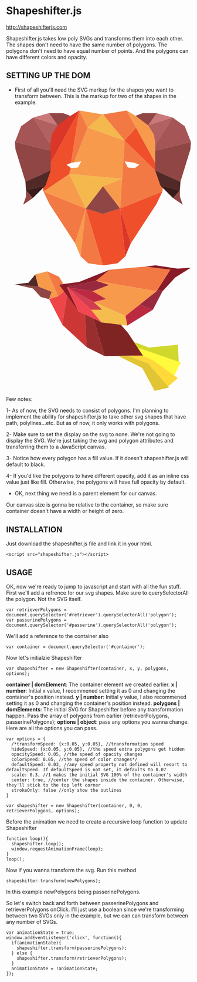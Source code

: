 # Shapeshifter.js

http://shapeshifterjs.com

Shapeshifter.js takes low poly SVGs and transforms them into each other. The shapes don't need to have the same number of polygons. The polygons don't need to have equal number of points. And the polygons can have different colors and opacity.


## SETTING UP THE DOM

- First of all you'll need the SVG markup for the shapes you want to transform between. This is the markup for two of the shapes in the example.

    <svg id="retriever" viewBox="0 0 227.49 200.03">
      <polygon points="144.38 0 177.82 20 192.51 88.14 144.38 0" style="fill: #f79a4c"/>
      <polygon points="192.51 88.14 190.63 104.7 135.91 126.59 141.78 38.86 192.51 88.14" style="fill: #f37944"/>
      <polygon points="190.63 104.7 182.82 120.95 149.69 171.59 135.91 126.59 190.63 104.7" style="fill: #ef4f2b"/>
      <polygon points="144.38 0 113.75 5.15 141.78 38.86 156.51 22.23 144.38 0" style="fill: #f37944"/>
      <polygon points="83.12 0 49.67 20 34.98 88.14 83.12 0" style="fill: #db3627"/>
      <polygon points="34.98 88.14 36.86 104.7 70.3 82.04 83.12 0 34.98 88.14" style="fill: #ef4f2b"/>
      <polygon points="36.86 104.7 44.67 120.95 77.8 171.59 91.58 126.59 36.86 104.7" style="fill: #f37944"/>
      <polygon points="83.12 0 113.75 5.15 94.06 22.19 83.12 0" style="fill: #f79a4c"/>
      <polygon points="149.69 171.59 142.66 188.36 135.91 126.59 149.69 171.59" style="fill: #db3627"/>
      <polygon points="77.8 171.59 84.84 188.36 91.58 126.59 77.8 171.59" style="fill: #f79a4c"/>
      <polygon points="142.66 188.36 132.66 197.32 113.75 200.03 91.58 126.59 113.75 133.61 135.91 126.59 142.66 188.36" style="fill: #ef4f2b"/>
      <polygon points="113.75 200.03 94.84 197.32 84.84 188.36 91.58 126.59 113.75 200.03" style="fill: #f37944"/>
      <polygon points="70.3 82.04 91.58 126.59 36.86 104.7 70.3 82.04" style="fill: #f79a4c"/>
      <polygon points="94.06 22.19 141.78 38.86 113.75 5.15 94.06 22.19" style="fill: #f4b84d"/>
      <polygon points="94.06 22.19 70.3 82.04 83.12 0 94.06 22.19" style="fill: #f37944"/>
      <polygon points="141.78 38.86 156.51 22.23 192.51 88.14 141.78 38.86" style="fill: #ef4f2b"/>
      <polygon points="70.3 82.04 138.48 88.14 141.78 38.86 94.06 22.19 70.3 82.04" style="fill: #f79a4c"/>
      <polygon points="113.75 97.83 135.91 126.59 138.48 88.14 113.75 97.83" style="fill: #f79a4c"/>
      <polygon points="113.75 97.83 91.58 126.59 113.75 133.61 135.91 126.59 113.75 97.83" style="fill: #904645"/>
      <polygon points="70.3 82.04 138.48 88.14 113.75 97.83 91.58 126.59 70.3 82.04" style="fill: #f4b84d"/>
      <polygon points="155.94 6.92 172.34 19.13 183.39 3.41 165.21 3.41 155.94 6.92" style="fill: #904645"/>
      <polygon points="183.39 3.41 203.78 9.06 172.34 19.13 183.39 3.41" style="fill: #c97979"/>
      <polygon points="172.34 19.13 179.71 31.17 181.67 43.95 203.78 9.06 172.34 19.13" style="fill: #b26060"/>
      <polygon points="203.78 9.06 219.51 20.36 227.49 40.63 181.33 52.02 181.67 43.95 203.78 9.06" style="fill: #a55555"/>
      <polygon points="227.49 40.63 226.85 50.09 213.95 91.91 181.33 77.54 181.33 52.02 227.49 40.63" style="fill: #904645"/>
      <polygon points="181.33 77.54 188.06 96.89 213.21 103.15 213.95 91.91 181.33 77.54" style="fill: #512927"/>
      <polygon points="188.06 96.89 204.41 113.1 213.21 103.15 188.06 96.89" style="fill: #381b1a"/>
      <polygon points="204.41 113.1 216.9 121.58 213.21 111.26 213.21 103.15 204.41 113.1" style="fill: #904645"/>
      <polygon points="71.55 6.92 55.15 19.13 44.1 3.41 62.28 3.41 71.55 6.92" style="fill: #904645"/>
      <polygon points="44.1 3.41 23.71 9.06 55.15 19.13 44.1 3.41" style="fill: #c97979"/>
      <polygon points="55.15 19.13 47.78 31.17 45.82 43.95 23.71 9.06 55.15 19.13" style="fill: #b26060"/>
      <polygon points="23.71 9.06 7.98 20.36 0 40.63 46.16 52.02 45.82 43.95 23.71 9.06" style="fill: #a55555"/>
      <polygon points="0 40.63 0.65 50.09 13.54 91.91 46.16 77.54 46.16 52.02 0 40.63" style="fill: #904645"/>
      <polygon points="46.16 77.54 39.43 96.89 14.28 103.15 13.54 91.91 46.16 77.54" style="fill: #512927"/>
      <polygon points="39.43 96.89 23.08 113.1 14.28 103.15 39.43 96.89" style="fill: #381b1a"/>
      <polygon points="23.08 113.1 10.6 121.58 14.28 111.26 14.28 103.15 23.08 113.1" style="fill: #904645"/>
      <polygon points="141.82 65.69 146.06 73.65 155.03 74.33 160.78 70.01 154.18 67.39 141.82 65.69" style="fill: #fff"/>
      <polygon points="85.67 65.69 81.44 73.65 72.47 74.33 66.71 70.01 73.31 67.39 85.67 65.69" style="fill: #fff"/>
    </svg>
    
    <svg id="passerine" viewBox="0 0 279.94 199.6">
      <polygon points="69.98 30.7 101 73.11 82.76 35.19 102.25 26.45 69.98 30.7" style="fill: #891b29"/>
      <polygon points="102.25 26.45 151.01 6.94 129.01 24.45 82.76 35.19 102.25 26.45" style="fill: #891b29"/>
      <polygon points="129.01 24.45 150.01 31.14 123.75 41.27 82.76 35.19 129.01 24.45" style="fill: #99293f"/>
      <polygon points="124 41.27 145.14 53.65 125.5 58.27 82.76 35.19 124 41.27" style="fill: #bc2a42"/>
      <polygon points="125.5 58.27 138.95 70.59 121.07 70.59 82.76 35.19 125.5 58.27" style="fill: #d33d4f"/>
      <polygon points="82.76 35.19 121.07 70.59 137.82 90.77 101 73.11 82.76 35.19" style="fill: #f24653"/>
      <polygon points="151.01 6.94 207.58 2.02 247.26 6.94 225.25 41.27 129.01 24.45 151.01 6.94" style="fill: #f37944"/>
      <polygon points="129.01 24.45 150.01 31.14 124 41.27 145.14 53.65 125.5 58.27 175.9 80.38 225.25 41.27 129.01 24.45" style="fill: #f79a4c"/>
      <polygon points="137.82 90.77 178.73 95.72 175.9 80.38 125.5 58.27 138.95 70.59 121.07 70.59 137.82 90.77" style="fill: #f4bd4d"/>
      <polygon points="37.35 33.87 32.34 14.53 21.51 27.7 0 30.37 37.35 33.87" style="fill: #512927"/>
      <polygon points="0 30.37 28.68 36.87 41.02 50.21 54.35 53.71 58.52 42.04 37.35 33.87 0 30.37" style="fill: #904645"/>
      <polygon points="54.35 53.71 68.86 49.08 51.19 9.69 32.34 14.53 37.35 33.87 58.52 42.04 54.35 53.71" style="fill: #f79a4c"/>
      <polygon points="68.86 49.08 77.97 41.27 69.98 30.7 77.03 29.77 69.98 18.11 51.19 9.69 68.86 49.08" style="fill: #f37944"/>
      <polygon points="178.73 95.72 219.41 70.59 198.64 62.36 175.9 80.38 178.73 95.72" style="fill: #bc2a42"/>
      <polygon points="219.41 70.59 234.74 41.27 226.88 38.73 225.25 41.27 198.64 62.36 219.41 70.59" style="fill: #99293f"/>
      <polygon points="234.74 41.27 255.05 19.26 279.94 3.75 258.68 5.25 223.54 0 207.58 2.02 247.26 6.94 226.88 38.73 234.74 41.27" style="fill: #891b29"/>
      <polygon points="54.35 53.71 75.36 94.39 82.76 47.6 77.97 41.27 68.86 49.08 54.35 53.71" style="fill: #ee4648"/>
      <polygon points="75.36 94.39 113.95 129.99 111.35 78.07 101 73.11 82.76 47.6 75.36 94.39" style="fill: #cc3635"/>
      <polygon points="113.95 129.99 142.72 144.24 124.94 84.59 111.35 78.07 113.95 129.99" style="fill: #992e2e"/>
      <polygon points="142.72 144.24 203.58 143.41 179.82 107.39 168.53 94.49 137.82 90.77 124.94 84.59 142.72 144.24" style="fill: #7f2422"/>
      <polygon points="164.26 143.95 202.58 163.25 222.25 199.6 245.26 194.09 211.91 155.91 179.9 143.73 164.26 143.95" style="fill: #e2c534"/>
      <polygon points="203.58 143.41 219.41 150.52 259.1 179.25 243.82 192.45 211.91 155.91 179.9 143.73 203.58 143.41" style="fill: #ffd939"/>
      <polygon points="195.17 130.67 263.93 154.41 253.4 175.13 219.41 150.52 203.58 143.41 195.17 130.67" style="fill: #fffa3b"/>
      <polygon points="189.31 121.79 212.91 130.67 259.1 126.23 260.59 153.26 195.17 130.67 189.31 121.79" style="fill: #d0d82b"/>
    </svg>

Few notes:

1- As of now, the SVG needs to consist of polygons. I'm planning to implement the ability for shapeshifter.js to take other svg shapes that have path, polylines...etc. But as of now, it only works with polygons.

2- Make sure to set the display on the svg to none. We're not going to display the SVG. We're just taking the svg and polygon attributes and transferring them to a JavaScript canvas.

3- Notice how every polygon has a fill value. If it doesn't shapeshifter.js will default to black.

4- If you'd like the polygons to have different opacity, add it as an inline css value just like fill. Otherwise, the polygons will have full opacity by default.

- OK, next thing we need is a parent element for our canvas.

    <div id="container"></div>
    
Our canvas size is gonna be relative to the container, so make sure container doesn't have a width or height of zero.


## INSTALLATION

Just download the shapeshifter.js file and link it in your html.

    <script src="shapeshifter.js"></script>


## USAGE

OK, now we're ready to jump to javascript and start with all the fun stuff. First we'll add a refrence for our svg shapes. Make sure to querySelectorAll the polygon. Not the SVG itself.

    var retrieverPolygons = document.querySelector('#retriever').querySelectorAll('polygon');
    var passerinePolygons = document.querySelector('#passerine').querySelectorAll('polygon');

We'll add a reference to the container also

    var container = document.querySelector('#container');

Now let's initialzie Shapeshifter

    var shapeshifter = new Shapeshifter(container, x, y, polygons, options);
    
**container | domElement**: The container element we created earlier.
**x | number**: Initial x value, I recommened setting it as 0 and changing the container's position instead.
**y | number**: Initial y value, I also recommened setting it as 0 and changing the container's position instead.
**polygons | domElements**: The initial SVG for Shapeshifter before any transformation happen. Pass the array of polygons from earlier (retrieverPolygons, passerinePolygons);
**options | object**: pass any options you wanna change. Here are all the options you can pass.
    
    var options = {
      /*transformSpeed: {x:0.05, y:0.05}, //transformation speed 
      hideSpeed: {x:0.05, y:0.05}, //the speed extra polygons get hidden
      opacitySpeed: 0.05, //the speed of opacity changes
      colorSpeed: 0.05, //the speed of color changes*/
      defaultSpeed: 0.03, //any speed property not defined will resort to defaultSpeed. If defaultSpeed is not set, it defaults to 0.07
      scale: 0.3, //1 makes the initial SVG 100% of the container's width
      center: true, //center the shapes inside the container. Otherwise, they'll stick to the top left corner
      strokeOnly: false //only show the outlines
    }

    var shapeshifter = new Shapeshifter(container, 0, 0, retrieverPolygons, options);

Before the animation we need to create a recursive loop function to update Shapeshifter

    function loop(){
      shapeshifter.loop();
      window.requestAnimationFrame(loop);
    }
    loop();
    
Now if you wanna transform the svg. Run this method

    shapeshifter.transform(newPolygons);
    
In this example newPolygons being passerinePolygons.

So let's switch back and forth between passerinePolygons and retrieverPolygons onClick. I'll just use a boolean since we're transforming between two SVGs only in the example, but we can can transform between any number of SVGs.

    var animationState = true;
    window.addEventListener('click', function(){
      if(animationState){
        shapeshifter.transform(passerinePolygons);
      } else {
        shapeshifter.transform(retrieverPolygons);
      }
      animationState = !animationState;
    });
